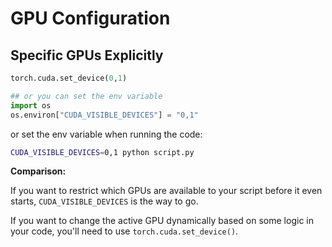 # GPU Configuration



## Specific GPUs Explicitly

```python
torch.cuda.set_device(0,1)

## or you can set the env variable
import os
os.environ["CUDA_VISIBLE_DEVICES"] = "0,1"

```

or set the env variable when running the code:

```bash
CUDA_VISIBLE_DEVICES=0,1 python script.py
```



**Comparison:**

If you want to restrict which GPUs are available to your script before it even starts, `CUDA_VISIBLE_DEVICES` is the way to go.

If you want to change the active GPU dynamically based on some logic in your code, you'll need to use `torch.cuda.set_device()`.
